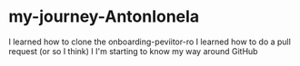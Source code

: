 # my-journey-AntonIonela
I learned how to clone the onboarding-peviitor-ro
I learned how to do a pull request (or so I think)
I I'm starting to know my way around GitHub
